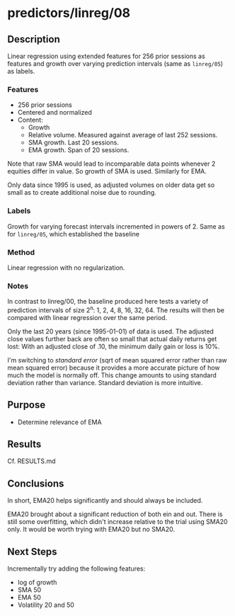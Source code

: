 predictors/linreg/08
===
Description
--
Linear regression using extended features for
256 prior sessions as features and growth over varying prediction
intervals (same as `linreg/05`) as labels.

### Features

-   256 prior sessions
-   Centered and normalized
-   Content:
    -   Growth
    -   Relative volume. Measured against average of last 252 sessions.
    -   SMA growth. Last 20 sessions.
    -   EMA growth. Span of 20 sessions.
   
Note that raw SMA would lead to incomparable data points whenever
2 equities differ in value. So growth of SMA is used. Similarly for EMA.

Only data since 1995 is used, as adjusted volumes on older data get so
small as to create additional noise due to rounding.

### Labels
Growth for varying forecast intervals incremented in powers of 2.
Same as for `linreg/05`, which established the baseline

### Method
Linear regression with no regularization.

### Notes
In contrast to linreg/00, the baseline produced here tests
a variety of prediction intervals of size 2<sup>n</sup>: 1, 2, 4, 8, 16, 32, 64.
The results will then be compared with linear regression over
the same period.

Only the last 20 years (since 1995-01-01) of data is used. The 
adjusted close values further back are often so small that actual
daily returns get lost: With an adjusted close of .10, the minimum
daily gain or loss is 10%.

I'm switching to *standard error* (sqrt of mean squared error rather
than raw mean squared error) because it provides a more accurate picture
of how much the model is normally off. This change amounts to using standard deviation
rather than variance. Standard deviation is more intuitive.

Purpose
---
-   Determine relevance of EMA

Results
--
Cf. RESULTS.md

Conclusions
--
In short, EMA20 helps significantly and should always be included.

EMA20 brought about a significant reduction of both ein and out. There is
still some overfitting, which didn't increase relative to the trial using
SMA20 only. It would be worth trying with EMA20 but no SMA20.

Next Steps
--
Incrementally try adding the following features:
-   log of growth
-   SMA 50
-   EMA 50
-   Volatility 20 and 50
